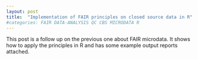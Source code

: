 ```yaml
---
layout: post
title:  "Implementation of FAIR principles on closed source data in R"
#categories: FAIR DATA-ANALYSIS QC CBS MICRODATA R
---
```

This post is a follow up on the previous one about FAIR microdata. It shows how to apply the principles in R and has some example output reports attached.